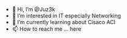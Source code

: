 - 👋 Hi, I’m @Juz3k
- 👀 I’m interested in IT especially Networking
- 🌱 I’m currently learning about Cisaco ACI
- 📫 How to reach me ... here

<!---
Juz3k/Juz3k is a ✨ special ✨ repository because its `README.md` (this file) appears on your GitHub profile.
You can click the Preview link to take a look at your changes.
--->

